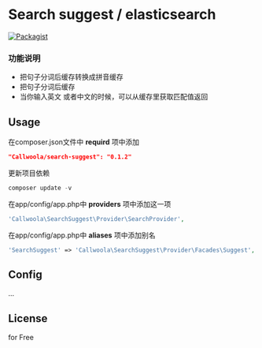 Search suggest / elasticsearch
================
[![Packagist](https://img.shields.io/packagist/dt/callwoola/searchsuggest.svg)](https://packagist.org/packages/callwoola/searchsuggest)

### 功能说明
* 把句子分词后缓存转换成拼音缓存
* 把句子分词后缓存
* 当你输入英文 或者中文的时候，可以从缓存里获取匹配值返回

## Usage

在composer.json文件中 **requird** 项中添加

```json
"Callwoola/search-suggest": "0.1.2"
```

更新项目依赖
```php
composer update -v
```

在app/config/app.php中 **providers** 项中添加这一项

```php
'Callwoola\SearchSuggest\Provider\SearchProvider',
```

在app/config/app.php中 **aliases** 项中添加别名

```php
'SearchSuggest' => 'Callwoola\SearchSuggest\Provider\Facades\Suggest',
```

## Config
...


## License

for Free
